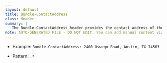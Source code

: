 ```yaml
---
layout: default
title: Bundle-ContactAddress
class: Header
summary: |
   The Bundle-ContactAddress header provides the contact address of the vendor.
note: AUTO-GENERATED FILE - DO NOT EDIT. You can add manual content via same filename in ext folder. 
---
```


- Example: `Bundle-ContactAddress: 2400 Oswego Road, Austin, TX 74563`

- Pattern: `.*`

